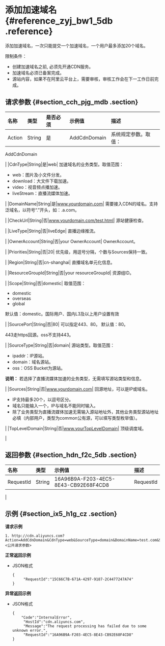 # 添加加速域名 {#reference_zyj_bw1_5db .reference}

添加加速域名，一次只能提交一个加速域名，一个用户最多添加20个域名。

限制条件：

-   创建加速域名之前, 必须先开通CDN服务。
-   加速域名必须已备案完成。
-   源站内容，如果不在阿里云平台上，需要审核，审核工作会在下一工作日前完成。

## 请求参数 {#section_cch_pjg_mdb .section}

|名称|类型|是否必须|示例值|描述|
|:-|:-|:---|:--|:-|
|Action|String|是|AddCdnDomain| 系统规定参数。取值：

 AddCdnDomain

 |
|CdnType|String|是|web| 加速域名的业务类型。取值范围：

-   web：图片及小文件分发。
-   download：大文件下载加速。
-   video：视音频点播加速。
-   liveStream：直播流媒体加速。

 |
|DomainName|String|是|www.yourdomain.com| 需要接入CDN的域名。支持泛域名，以符号“.”开头，如：.a.com。

 |
|CheckUrl|String|否|www.yourdomain.com/test.html| 源站健康检查。

 |
|LiveType|String|否|liveEdge| 直播边缘推流。

 |
|OwnerAccount|String|否|your OwnerAccount| OwnerAccount。

 |
|Priorities|String|否|20| 优先级，用逗号分隔，个数与Sources保持一致。

 |
|Region|String|否|cn-shanghai| 直播域名单元化信息。

 |
|ResourceGroupId|String|否|your resourceGroupId| 资源组ID。

 |
|Scope|String|否|domestic| 取值范围：

-   domestic
-   overseas
-   global

默认值：domestic。国际用户、国内L3及以上用户设置有效

 |
|SourcePort|String|否|80| 可以指定443、80。 默认值：80。

 443走https回源。oss不支持443。

 |
|SourceType|String|否|domain| 源站类型。取值范围：

-   ipaddr：IP源站。
-   domain：域名源站。
-   oss：OSS Bucket为源站。

**说明：** 若选择了直播流媒体加速的业务类型，无需填写源站类型和信息。

 |
|Sources|String|否|www.yourdomain.com| 回源地址，可以是IP或域名。

 -   IP支持最多20个，以逗号区分。
-   域名只能输入一个，IP与域名不能同时输入。
-   除了业务类型为直播流媒体加速无需输入源站地址外，其他业务类型源站地址必填（内部用户，类型为common公有源，可以填写类型枚举值）。

 |
|TopLevelDomain|String|否|www.yourTopLevelDomain| 顶级调度域。

 |

## 返回参数 {#section_hdn_f2c_5db .section}

|名称|类型|示例值|描述|
|:-|:-|:--|:-|
|RequestId|String|16A96B9A-F203-4EC5-8E43-CB92E68F4CD8| RequestId

 |

## 示例 {#section_ix5_h1g_cz .section}

**请求示例**

``` {#createVPCpub}
1. http://cdn.aliyuncs.com?Action=AddCdnDomain&CdnType=web&SourceType=domain&DomainName=test.com&Sources=test.com&<公共请求参数>
```

**正常返回示例**

-   JSON格式

    ```
    { 
         "RequestId":"15C66C7B-671A-4297-9187-2C4477247A74"
    }
    ```


**异常返回示例**

-   JSON格式

    ```
    { 
        "Code":"InternalError", 
         "HostId":"cdn.aliyuncs.com", 
         "Message":"The request processing has failed due to some unknown error.",
         "RequestId":"16A96B9A-F203-4EC5-8E43-CB92E68F4CD8"
    }
    ```


